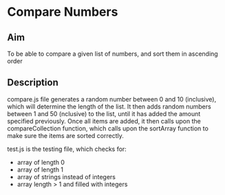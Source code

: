# Compare Numbers

## Aim
To be able to compare a given list of numbers, and sort them in ascending order

## Description
compare.js file generates a random number between 0 and 10 (inclusive), which will determine the length of the list.  It then adds random numbers between 1 and 50 (nclusive) to the list, until it has added the amount specified previously. Once all items are added, it then calls upon the compareCollection function, which calls upon the sortArray function to make sure the items are sorted correctly.

test.js is the testing file, which checks for:
- array of length 0
- array of length 1
- array of strings instead of integers
- array length > 1 and filled with integers
